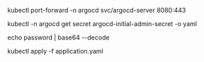 kubectl port-forward -n argocd svc/argocd-server 8080:443

kubectl -n argocd get secret argocd-initial-admin-secret -o yaml

echo password | base64 --decode

kubectl apply -f application.yaml